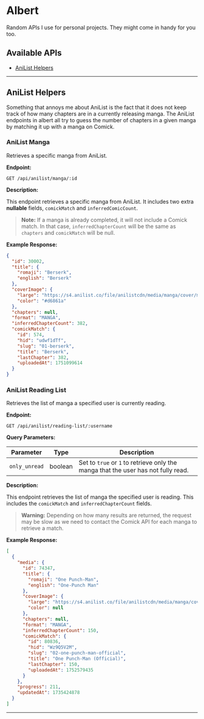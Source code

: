 # Albert

Random APIs I use for personal projects. They might come in handy for you too.

## Available APIs

- [AniList Helpers](#anilist-helpers)

---

## AniList Helpers

Something that annoys me about AniList is the fact that it does not keep track of how many chapters are in a currently releasing manga. The AniList endpoints in albert all try to guess the number of chapters in a given manga by matching it up with a manga on Comick.

### AniList Manga

Retrieves a specific manga from AniList.

**Endpoint:**
```http
GET /api/anilist/manga/:id
```

**Description:**

This endpoint retrieves a specific manga from AniList. It includes two extra **nullable** fields, `comickMatch` and `inferredComicCount`.

> **Note:** If a manga is already completed, it will not include a Comick match. In that case, `inferredChapterCount` will be the same as `chapters` and `comickMatch` will be null.

**Example Response:**

```json
{
  "id": 30002,
  "title": {
    "romaji": "Berserk",
    "english": "Berserk"
  },
  "coverImage": {
    "large": "https://s4.anilist.co/file/anilistcdn/media/manga/cover/medium/bx30002-Cul4OeN7bYtn.jpg",
    "color": "#d6861a"
  },
  "chapters": null,
  "format": "MANGA",
  "inferredChapterCount": 382,
  "comickMatch": {
    "id": 574,
    "hid": "udwf1dTf",
    "slug": "01-berserk",
    "title": "Berserk",
    "lastChapter": 382,
    "uploadedAt": 1751099614
  }
}
```

### AniList Reading List

Retrieves the list of manga a specified user is currently reading.

**Endpoint:**
```http
GET /api/anilist/reading-list/:username
```

**Query Parameters:**

| Parameter     | Type    | Description                                                                 |
|---------------|---------|-----------------------------------------------------------------------------|
| `only_unread` | boolean | Set to `true` or `1` to retrieve only the manga that the user has not fully read. |

**Description:**

This endpoint retrieves the list of manga the specified user is reading. This includes the `comickMatch` and `inferredChapterCount` fields.

> **Warning:** Depending on how many results are returned, the request may be slow as we need to contact the Comick API for each manga to retrieve a match.

**Example Response:**

```json
[
  {
    "media": {
      "id": 74347,
      "title": {
        "romaji": "One Punch-Man",
        "english": "One-Punch Man"
      },
      "coverImage": {
        "large": "https://s4.anilist.co/file/anilistcdn/media/manga/cover/medium/bx74347-sZpmNJ5xLwRK.jpg",
        "color": null
      },
      "chapters": null,
      "format": "MANGA",
      "inferredChapterCount": 150,
      "comickMatch": {
        "id": 80836,
        "hid": "Wz9Q5V2M",
        "slug": "02-one-punch-man-official",
        "title": "One Punch-Man (Official)",
        "lastChapter": 150,
        "uploadedAt": 1752579435
      }
    },
    "progress": 211,
    "updatedAt": 1735424878
  }
]
```

---
